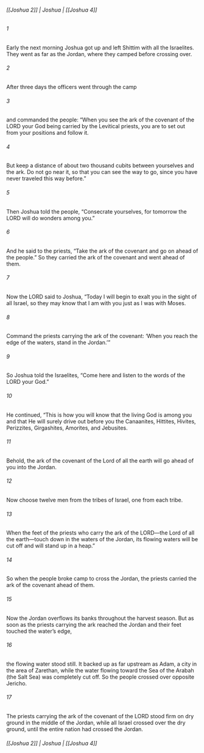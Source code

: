 ###### [[Joshua 2]] | Joshua | [[Joshua 4]]

###### 1
Early the next morning Joshua got up and left Shittim with all the Israelites. They went as far as the Jordan, where they camped before crossing over.
###### 2
After three days the officers went through the camp
###### 3
and commanded the people: “When you see the ark of the covenant of the LORD your God being carried by the Levitical priests, you are to set out from your positions and follow it.
###### 4
But keep a distance of about two thousand cubits between yourselves and the ark. Do not go near it, so that you can see the way to go, since you have never traveled this way before.”
###### 5
Then Joshua told the people, “Consecrate yourselves, for tomorrow the LORD will do wonders among you.”
###### 6
And he said to the priests, “Take the ark of the covenant and go on ahead of the people.” So they carried the ark of the covenant and went ahead of them.
###### 7
Now the LORD said to Joshua, “Today I will begin to exalt you in the sight of all Israel, so they may know that I am with you just as I was with Moses.
###### 8
Command the priests carrying the ark of the covenant: ‘When you reach the edge of the waters, stand in the Jordan.’”
###### 9
So Joshua told the Israelites, “Come here and listen to the words of the LORD your God.”
###### 10
He continued, “This is how you will know that the living God is among you and that He will surely drive out before you the Canaanites, Hittites, Hivites, Perizzites, Girgashites, Amorites, and Jebusites.
###### 11
Behold, the ark of the covenant of the Lord of all the earth will go ahead of you into the Jordan.
###### 12
Now choose twelve men from the tribes of Israel, one from each tribe.
###### 13
When the feet of the priests who carry the ark of the LORD—the Lord of all the earth—touch down in the waters of the Jordan, its flowing waters will be cut off and will stand up in a heap.”
###### 14
So when the people broke camp to cross the Jordan, the priests carried the ark of the covenant ahead of them.
###### 15
Now the Jordan overflows its banks throughout the harvest season. But as soon as the priests carrying the ark reached the Jordan and their feet touched the water’s edge,
###### 16
the flowing water stood still. It backed up as far upstream as Adam, a city in the area of Zarethan, while the water flowing toward the Sea of the Arabah (the Salt Sea) was completely cut off. So the people crossed over opposite Jericho.
###### 17
The priests carrying the ark of the covenant of the LORD stood firm on dry ground in the middle of the Jordan, while all Israel crossed over the dry ground, until the entire nation had crossed the Jordan.

###### [[Joshua 2]] | Joshua | [[Joshua 4]]

